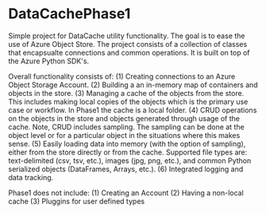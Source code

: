 # DataCachePhase1
Simple project for DataCache utility functionality. The goal is to ease the use of Azure Object Store. The project consists of 
a collection of classes that encapsualte connections and common operations. It is built on top of the Azure Python SDK's.

Overall functionality consists of:
	(1) Creating connections to an Azure Object Storage Account.
	(2) Building a an in-memory map of containers and objects in the store.
	(3)	Managing a cache of the objects from the store. This includes making local copies of the objects 
		which is the primary use case or workflow. In Phase1 the cache is a local folder.
	(4) CRUD operations on the objects in the store and objects generated through usage of the cache. 
		Note, CRUD includes sampling. The sampling can be done at the object level or for a particular
		object in the situations where this makes sense.
	(5) Easily loading data into memory (with the option of sampling), either from the store directly or 
		from the cache. Supported file types are: text-delimited (csv, tsv, etc.), images (jpg, png, etc.),
		and common Python serialized objects (DataFrames, Arrays, etc.).
	(6) Integrated logging and data tracking.

Phase1 does not include:
	(1) Creating an Account
	(2) Having a non-local cache
	(3) Pluggins for user defined types

